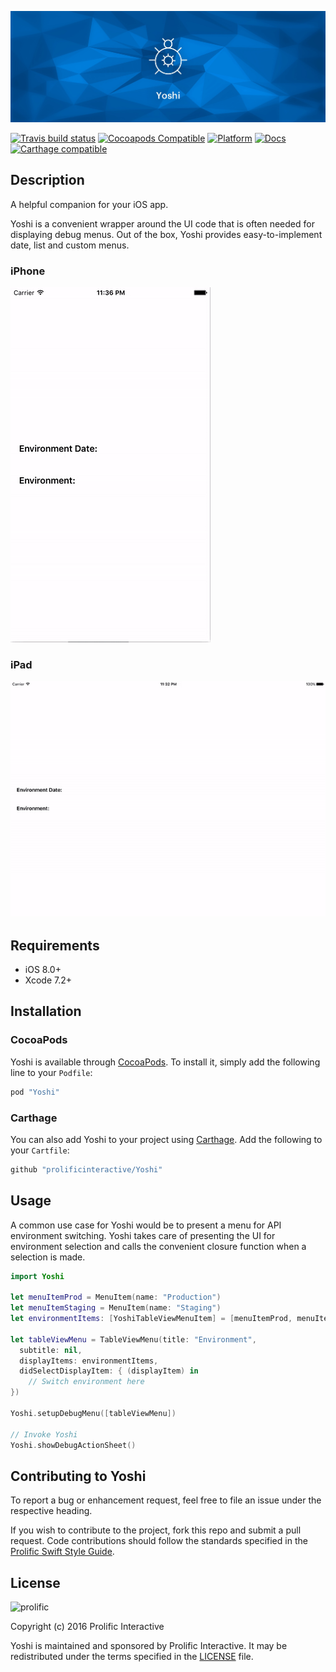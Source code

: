 ![Yoshi](Images/Yoshi_logo.jpg)

[![Travis build status](https://img.shields.io/travis/prolificinteractive/Yoshi.svg?style=flat-square)](https://travis-ci.org/prolificinteractive/Yoshi)
[![Cocoapods Compatible](https://img.shields.io/cocoapods/v/Yoshi.svg?style=flat-square)](https://img.shields.io/cocoapods/v/Yoshi.svg)
[![Platform](https://img.shields.io/cocoapods/p/Yoshi.svg?style=flat-square)](http://cocoadocs.org/docsets/Yoshi)
[![Docs](https://img.shields.io/cocoapods/metrics/doc-percent/Yoshi.svg?style=flat-square)](http://cocoadocs.org/docsets/Yoshi)
[![Carthage compatible](https://img.shields.io/badge/Carthage-compatible-4BC51D.svg?style=flat)](https://github.com/Carthage/Carthage)

## Description

A helpful companion for your iOS app.

Yoshi is a convenient wrapper around the UI code that is often needed for displaying debug menus. Out of the box, Yoshi provides easy-to-implement date, list and custom menus.

### iPhone
![Yoshi.gif](Images/Yoshi.gif)

### iPad
![Yoshi_iPad.gif](Images/Yoshi_iPad.gif)

## Requirements

* iOS 8.0+
* Xcode 7.2+

## Installation

### CocoaPods
Yoshi is available through [CocoaPods](http://cocoapods.org). To install
it, simply add the following line to your `Podfile`:

```ruby
pod "Yoshi"
```

### Carthage
You can also add Yoshi to your project using [Carthage](https://github.com/Carthage/Carthage). Add the following to your `Cartfile`:

```ruby
github "prolificinteractive/Yoshi"
```

## Usage

A common use case for Yoshi would be to present a menu for API environment switching. Yoshi takes care of presenting the UI for environment selection and calls the convenient closure function when a selection is made.

```swift
import Yoshi

let menuItemProd = MenuItem(name: "Production")
let menuItemStaging = MenuItem(name: "Staging")
let environmentItems: [YoshiTableViewMenuItem] = [menuItemProd, menuItemStaging]

let tableViewMenu = TableViewMenu(title: "Environment",
  subtitle: nil,
  displayItems: environmentItems,
  didSelectDisplayItem: { (displayItem) in
    // Switch environment here
})

Yoshi.setupDebugMenu([tableViewMenu])

// Invoke Yoshi
Yoshi.showDebugActionSheet()
```

## Contributing to Yoshi

To report a bug or enhancement request, feel free to file an issue under the respective heading.

If you wish to contribute to the project, fork this repo and submit a pull request. Code contributions should follow the standards specified in the [Prolific Swift Style Guide](https://github.com/prolificinteractive/swift-style-guide).

## License

![prolific](https://s3.amazonaws.com/prolificsitestaging/logos/Prolific_Logo_Full_Color.png)

Copyright (c) 2016 Prolific Interactive

Yoshi is maintained and sponsored by Prolific Interactive. It may be redistributed under the terms specified in the [LICENSE] file.

[LICENSE]: ./LICENSE
